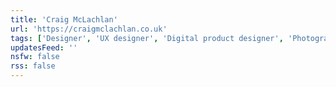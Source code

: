 ```yaml
---
title: 'Craig McLachlan'
url: 'https://craigmclachlan.co.uk'
tags: ['Designer', 'UX designer', 'Digital product designer', 'Photographer', 'Photoblog', 'Glasgow', 'Scotland', 'Blog', Jekyll, 'Tailwind']
updatesFeed: ''
nsfw: false
rss: false
---
```

